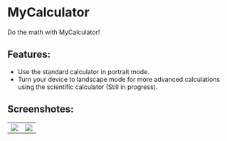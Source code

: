# MyCalculator

Do the math with MyCalculator!

## Features:

* Use the standard calculator in portrait mode.
* Turn your device to landscape mode for more advanced calculations using the scientific calculator (Still in progress).

## Screenshotes:

<table>
    <td align="center"><a href="https://user-images.githubusercontent.com/52632898/105035012-065dba00-5a63-11eb-86fb-56a5635a919e.png"><img src="https://user-images.githubusercontent.com/52632898/105035012-065dba00-5a63-11eb-86fb-56a5635a919e.png"/></td>
    <td align="center"><a href="https://user-images.githubusercontent.com/52632898/105035017-0958aa80-5a63-11eb-8c38-6c237af3312d.png"><img src="https://user-images.githubusercontent.com/52632898/105035017-0958aa80-5a63-11eb-8c38-6c237af3312d.png"/></td>
</table>

